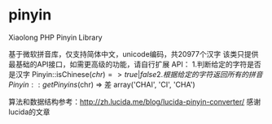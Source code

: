 pinyin
======

Xiaolong PHP Pinyin Library

基于微软拼音库，仅支持简体中文，unicode编码，共20977个汉字
该类只提供最基础的API接口，如需更高级的功能，请自行扩展
API：
1.判断给定的字符是否是汉字
Pinyin::isChinese($chr) => true|false
2.根据给定的字符返回所有的拼音
Pinyin::getPinyins($chr) => 差 array('CHAI', 'CI', 'CHA')

算法和数据结构参考：http://zh.lucida.me/blog/lucida-pinyin-converter/
感谢lucida的文章
